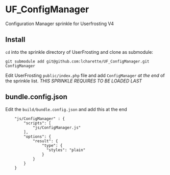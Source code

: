 # UF_ConfigManager
Configuration Manager sprinkle for Userfrosting V4

## Install
`cd` into the sprinkle directory of UserFrosting and clone as submodule:
```
git submodule add git@github.com:lcharette/UF_ConfigManager.git ConfigManager
```

Edit UserFrosting `public/index.php` file and add `ConfigManager` *at the end* of the sprinkle list. *THIS SPRINKLE REQUIRES TO BE LOADED LAST*

## bundle.config.json
Edit the `build/bundle.config.json` and add this at the end
```
    "js/ConfigManager" : {
        "scripts": [
            "js/ConfigManager.js"
        ],
        "options": {
            "result": {
                "type": {
                  "styles": "plain"
                }
            }
        }
    }
```